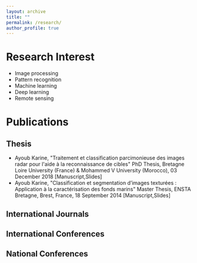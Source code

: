 ```yaml
---
layout: archive
title: ""
permalink: /research/
author_profile: true
---
```


Research Interest
======
* Image processing
* Pattern recognition
* Machine learning
* Deep learning
* Remote sensing

Publications
======

Thesis
------
* Ayoub Karine, "Traitement et classification parcimonieuse des images radar pour l'aide à la reconnaissance de cibles" 
PhD Thesis, Bretagne Loire University (France) & Mohammed V University (Morocco), 03 December 2018 
[Manuscript,Slides] 
* Ayoub Karine, "Classification et segmentation d’images texturées : Application à la caractérisation des fonds marins" 
Master Thesis, ENSTA Bretagne, Brest, France, 18 September 2014
[Manuscript,Slides]

International Journals
------

International Conferences
------

National Conferences
------
